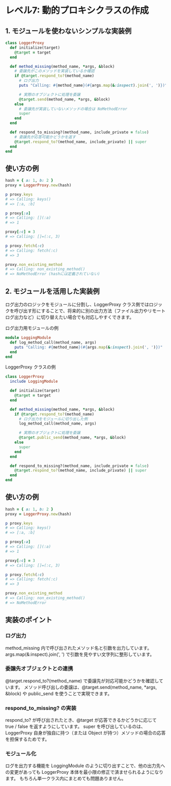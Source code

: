 # レベル7: 動的プロキシクラスの作成

## 1. モジュールを使わないシンプルな実装例
```ruby
class LoggerProxy
  def initialize(target)
    @target = target
  end

  def method_missing(method_name, *args, &block)
    # 委譲先がこのメソッドを実装しているか確認
    if @target.respond_to?(method_name)
      # ログ出力
      puts "Calling: #{method_name}(#{args.map(&:inspect).join(', ')})"

      # 実際のオブジェクトに処理を委譲
      @target.send(method_name, *args, &block)
    else
      # 委譲先が実装していないメソッドの場合は NoMethodError
      super
    end
  end

  def respond_to_missing?(method_name, include_private = false)
    # 委譲先が応答可能かどうかを返す
    @target.respond_to?(method_name, include_private) || super
  end
end
```
## 使い方の例
```ruby
hash = { a: 1, b: 2 }
proxy = LoggerProxy.new(hash)

p proxy.keys
# => Calling: keys()
# => [:a, :b]

p proxy[:a]
# => Calling: [](:a)
# => 1

proxy[:c] = 3
# => Calling: []=(:c, 3)

p proxy.fetch(:c)
# => Calling: fetch(:c)
# => 3

proxy.non_existing_method
# => Calling: non_existing_method()
# => NoMethodError (hashには定義されていない)
```
## 2. モジュールを活用した実装例
ログ出力のロジックをモジュールに分割し、LoggerProxy クラス側ではロジックを呼び出す形にすることで、将来的に別の出力方法（ファイル出力やリモートログ出力など）に切り替えたい場合でも対応しやすくできます。

ログ出力用モジュールの例
```ruby
module LoggingModule
  def log_method_call(method_name, args)
    puts "Calling: #{method_name}(#{args.map(&:inspect).join(', ')})"
  end
end
```
LoggerProxy クラスの例
```ruby
class LoggerProxy
  include LoggingModule

  def initialize(target)
    @target = target
  end

  def method_missing(method_name, *args, &block)
    if @target.respond_to?(method_name)
      # ログ出力をモジュールに切り出した例
      log_method_call(method_name, args)

      # 実際のオブジェクトに処理を委譲
      @target.public_send(method_name, *args, &block)
    else
      super
    end
  end

  def respond_to_missing?(method_name, include_private = false)
    @target.respond_to?(method_name, include_private) || super
  end
end
```
## 使い方の例
```ruby
hash = { a: 1, b: 2 }
proxy = LoggerProxy.new(hash)

p proxy.keys
# => Calling: keys()
# => [:a, :b]

p proxy[:a]
# => Calling: [](:a)
# => 1

proxy[:c] = 3
# => Calling: []=(:c, 3)

p proxy.fetch(:c)
# => Calling: fetch(:c)
# => 3

proxy.non_existing_method
# => Calling: non_existing_method()
# => NoMethodError
```
## 実装のポイント
### ログ出力

method_missing 内で呼び出されたメソッド名と引数を出力しています。
args.map(&:inspect).join(', ') で引数を見やすい文字列に整形しています。
### 委譲先オブジェクトとの連携

@target.respond_to?(method_name) で委譲先が対応可能かどうかを確認しています。
メソッド呼び出しの委譲は、@target.send(method_name, *args, &block) や public_send を使うことで実現できます。
### respond_to_missing? の実装

respond_to? が呼び出されたとき、@target が応答できるかどうかに応じて true / false を返すようにしています。
super を呼び出しているのは、LoggerProxy 自身が独自に持つ（または Object が持つ）メソッドの場合の応答を担保するためです。
### モジュール化

ログを出力する機能を LoggingModule のように切り出すことで、他の出力先への変更があっても LoggerProxy 本体を最小限の修正で済ませられるようになります。
もちろん単一クラス内にまとめても問題ありません。
